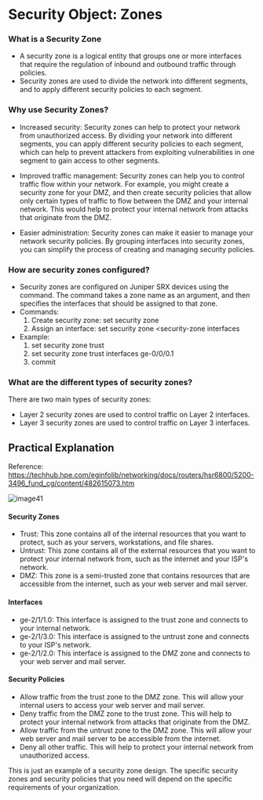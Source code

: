 # Security Object: Zones
### What is a Security Zone
- A security zone is a logical entity that groups one or more interfaces that require the regulation of inbound and outbound traffic through policies.
- Security zones are used to divide the network into different segments, and to apply different security policies to each segment.

### Why use Security Zones?
- Increased security: Security zones can help to protect your network from unauthorized access. By dividing your network into different segments, you can apply different security policies to each segment, which can help to prevent attackers from exploiting vulnerabilities in one segment to gain access to other segments.

- Improved traffic management: Security zones can help you to control traffic flow within your network. For example, you might create a security zone for your DMZ, and then create security policies that allow only certain types of traffic to flow between the DMZ and your internal network. This would help to protect your internal network from attacks that originate from the DMZ.

- Easier administration: Security zones can make it easier to manage your network security policies. By grouping interfaces into security zones, you can simplify the process of creating and managing security policies.

### How are security zones configured?
- Security zones are configured on Juniper SRX devices using the <security-zone> command. The <security-zone> command takes a zone name as an argument, and then specifies the interfaces that should be assigned to that zone.
- Commands:
    1. Create security zone: set security zone <security-zone-name>
    2. Assign an interface: set security zone <security-zone <name> interfaces <interface-name>
- Example:
    1. set security zone trust
    2. set security zone trust interfaces ge-0/0/0.1
    3. commit

### What are the different types of security zones?
There are two main types of security zones:
- Layer 2 security zones are used to control traffic on Layer 2 interfaces.
- Layer 3 security zones are used to control traffic on Layer 3 interfaces.

## Practical Explanation 
Reference: https://techhub.hpe.com/eginfolib/networking/docs/routers/hsr6800/5200-3496_fund_cg/content/482615073.htm

![image41](https://github.com/paulinoprojects/JuniperSRX/assets/111991325/fffd7f49-1e27-48e1-a691-a080896c0ee2)
#### Security Zones
- Trust: This zone contains all of the internal resources that you want to protect, such as your servers, workstations, and file shares.
- Untrust: This zone contains all of the external resources that you want to protect your internal network from, such as the internet and your ISP's network.
- DMZ: This zone is a semi-trusted zone that contains resources that are accessible from the internet, such as your web server and mail server.
#### Interfaces
- ge-2/1/1.0: This interface is assigned to the trust zone and connects to your internal network.
- ge-2/1/3.0: This interface is assigned to the untrust zone and connects to your ISP's network.
- ge-2/1/2.0: This interface is assigned to the DMZ zone and connects to your web server and mail server.
#### Security Policies
- Allow traffic from the trust zone to the DMZ zone. This will allow your internal users to access your web server and mail server.
- Deny traffic from the DMZ zone to the trust zone. This will help to protect your internal network from attacks that originate from the DMZ.
- Allow traffic from the untrust zone to the DMZ zone. This will allow your web server and mail server to be accessible from the internet.
- Deny all other traffic. This will help to protect your internal network from unauthorized access.

This is just an example of a security zone design. The specific security zones and security policies that you need will depend on the specific requirements of your organization.
